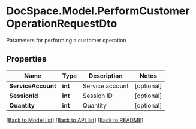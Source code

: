 # DocSpace.Model.PerformCustomerOperationRequestDto
Parameters for performing a customer operation

## Properties

Name | Type | Description | Notes
------------ | ------------- | ------------- | -------------
**ServiceAccount** | **int** | Service account | [optional] 
**SessionId** | **int** | Session ID | [optional] 
**Quantity** | **int** | Quantity | [optional] 

[[Back to Model list]](../README.md#documentation-for-models) [[Back to API list]](../README.md#documentation-for-api-endpoints) [[Back to README]](../README.md)

